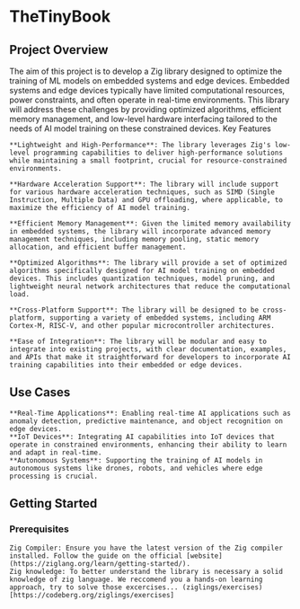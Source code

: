 # TheTinyBook

## Project Overview

The aim of this project is to develop a Zig library designed to optimize the training of ML models on embedded systems and edge devices. Embedded systems and edge devices typically have limited computational resources, power constraints, and often operate in real-time environments. This library will address these challenges by providing optimized algorithms, efficient memory management, and low-level hardware interfacing tailored to the needs of AI model training on these constrained devices.
Key Features

    **Lightweight and High-Performance**: The library leverages Zig's low-level programming capabilities to deliver high-performance solutions while maintaining a small footprint, crucial for resource-constrained environments.

    **Hardware Acceleration Support**: The library will include support for various hardware acceleration techniques, such as SIMD (Single Instruction, Multiple Data) and GPU offloading, where applicable, to maximize the efficiency of AI model training.

    **Efficient Memory Management**: Given the limited memory availability in embedded systems, the library will incorporate advanced memory management techniques, including memory pooling, static memory allocation, and efficient buffer management.

    **Optimized Algorithms**: The library will provide a set of optimized algorithms specifically designed for AI model training on embedded devices. This includes quantization techniques, model pruning, and lightweight neural network architectures that reduce the computational load.

    **Cross-Platform Support**: The library will be designed to be cross-platform, supporting a variety of embedded systems, including ARM Cortex-M, RISC-V, and other popular microcontroller architectures.

    **Ease of Integration**: The library will be modular and easy to integrate into existing projects, with clear documentation, examples, and APIs that make it straightforward for developers to incorporate AI training capabilities into their embedded or edge devices.

## Use Cases

    **Real-Time Applications**: Enabling real-time AI applications such as anomaly detection, predictive maintenance, and object recognition on edge devices.
    **IoT Devices**: Integrating AI capabilities into IoT devices that operate in constrained environments, enhancing their ability to learn and adapt in real-time.
    **Autonomous Systems**: Supporting the training of AI models in autonomous systems like drones, robots, and vehicles where edge processing is crucial.

## Getting Started

### Prerequisites
    Zig Compiler: Ensure you have the latest version of the Zig compiler installed. Follow the guide on the official [website](https://ziglang.org/learn/getting-started/).
    Zig knowledge: To better understand the library is necessary a solid knowledge of zig language. We reccomend you a hands-on learning approach, try to solve those excercises... (ziglings/exercises)[https://codeberg.org/ziglings/exercises]
